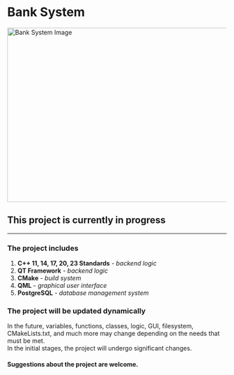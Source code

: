 <!-- markdownlint-disable MD033 -->

# Bank System

<img src="https://img.freepik.com/free-vector/bank-composition-with-outdoor-landscape-classic-building-with-columns-car-pedestrian-silhouette-cityscape-vector-illustration_1284-82674.jpg" alt="Bank System Image" width="800" height="400">

## This project is currently in progress

---

### The project includes

1. __C++ 11, 14, 17, 20, 23 Standards__ - _backend logic_
2. __QT Framework__ - _backend logic_
3. __CMake__ - _build system_
4. __QML__ - _graphical user interface_
5. __PostgreSQL__ - _database management system_

### The project will be updated dynamically

In the future, variables, functions, classes, logic, GUI, filesystem, CMakeLists.txt, and much more may change depending on the needs that must be met.  
In the initial stages, the project will undergo significant changes.

#### Suggestions about the project are welcome.
